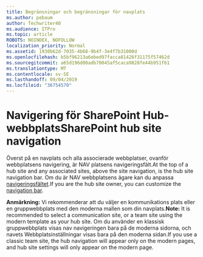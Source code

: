 ```yaml
---
title: Begränsningar och begränsningar för navplats
ms.author: pebaum
author: Techwriter40
ms.audience: ITPro
ms.topic: article
ROBOTS: NOINDEX, NOFOLLOW
localization_priority: Normal
ms.assetid: 1930b62d-7035-4b68-9b4f-3e4f7b31000d
ms.openlocfilehash: b5bf96213a6ebed97facca81426f31175f57462d
ms.sourcegitcommit: a65d196d00adb70045af5caca9828fe44b951f61
ms.translationtype: MT
ms.contentlocale: sv-SE
ms.lasthandoff: 09/04/2019
ms.locfileid: "36754570"
---
```

# <a name="sharepoint-hub-site-navigation"></a><span data-ttu-id="a8c62-102">Navigering för SharePoint Hub-webbplats</span><span class="sxs-lookup"><span data-stu-id="a8c62-102">SharePoint hub site navigation</span></span>

<span data-ttu-id="a8c62-103">Överst på en navplats och alla associerade webbplatser, ovanför webbplatsens navigering, är NAV platsens navigeringsfält.</span><span class="sxs-lookup"><span data-stu-id="a8c62-103">At the top of a hub site and any associated sites, above the site navigation, is the hub site navigation bar.</span></span> <span data-ttu-id="a8c62-104">Om du är NAV webbplatsens ägare kan du anpassa [navigeringsfältet](https://support.office.com/article/customize-the-navigation-on-your-sharepoint-site-3cd61ae7-a9ed-4e1e-bf6d-4655f0bf25ca#hubnav).</span><span class="sxs-lookup"><span data-stu-id="a8c62-104">If you are the hub site owner, you can customize the [navigation bar](https://support.office.com/article/customize-the-navigation-on-your-sharepoint-site-3cd61ae7-a9ed-4e1e-bf6d-4655f0bf25ca#hubnav).</span></span> 

<span data-ttu-id="a8c62-105">**Anmärkning:** Vi rekommenderar att du väljer en kommunikations plats eller en gruppwebbplats med den moderna mallen som din navplats.</span><span class="sxs-lookup"><span data-stu-id="a8c62-105">**Note:** It is recommended to select a communication site, or a team site using the modern template as your hub site.</span></span> <span data-ttu-id="a8c62-106">Om du använder en klassisk gruppwebbplats visas nav navigeringen bara på de moderna sidorna, och navets Webbplatsinställningar visas bara på den moderna sidan.</span><span class="sxs-lookup"><span data-stu-id="a8c62-106">If you use a classic team site, the hub navigation will appear only on the modern pages, and hub site settings will only appear on the modern page.</span></span> 


